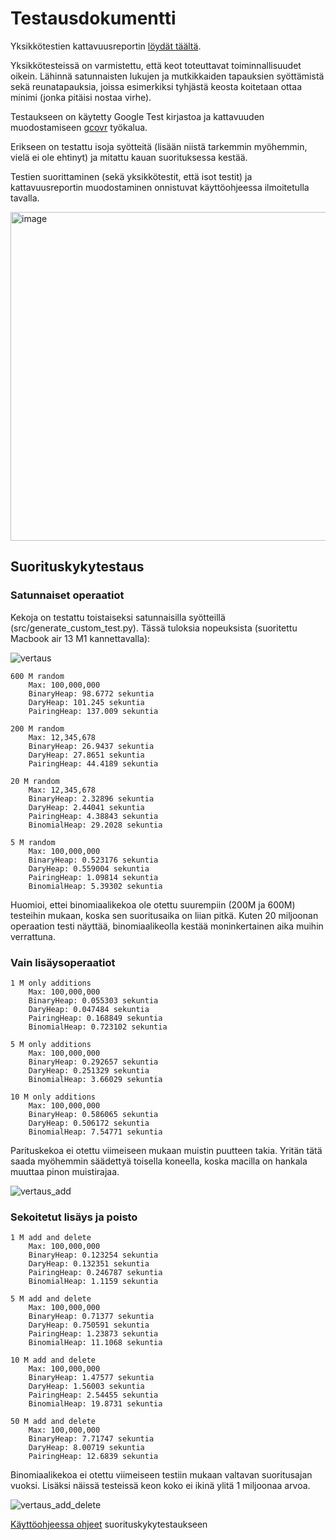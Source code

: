 # Testausdokumentti

Yksikkötestien kattavuusreportin [löydät täältä](https://app.codecov.io/gh/Yytsi/labcomp/tree/main/src).

Yksikkötesteissä on varmistettu, että keot toteuttavat toiminnallisuudet oikein.
Lähinnä satunnaisten lukujen ja mutkikkaiden tapauksien syöttämistä sekä reunatapauksia, joissa esimerkiksi
tyhjästä keosta koitetaan ottaa minimi (jonka pitäisi nostaa virhe).

Testaukseen on käytetty Google Test kirjastoa ja kattavuuden muodostamiseen [gcovr](https://gcovr.com/en/stable/) työkalua.

Erikseen on testattu isoja syötteitä (lisään niistä tarkemmin myöhemmin, vielä ei ole ehtinyt) ja mitattu kauan suorituksessa kestää.

Testien suorittaminen (sekä yksikkötestit, että isot testit) ja kattavuusreportin muodostaminen onnistuvat käyttöohjeessa ilmoitetulla tavalla.

<img width="526" alt="image" src="https://github.com/Yytsi/labcomp/assets/20990023/bf656605-de67-4118-8af1-b5f0d861110e">


## Suorituskykytestaus
### Satunnaiset operaatiot
Kekoja on testattu toistaiseksi satunnaisilla syötteillä (src/generate_custom_test.py). Tässä tuloksia nopeuksista (suoritettu Macbook air 13 M1 kannettavalla):


![vertaus](https://github.com/Yytsi/labcomp/assets/20990023/0aa9730c-1e9d-4473-9e82-3aae5cc7aaef)

    600 M random
        Max: 100,000,000
        BinaryHeap: 98.6772 sekuntia
        DaryHeap: 101.245 sekuntia
        PairingHeap: 137.009 sekuntia

    200 M random
        Max: 12,345,678
        BinaryHeap: 26.9437 sekuntia
        DaryHeap: 27.8651 sekuntia
        PairingHeap: 44.4189 sekuntia

    20 M random
        Max: 12,345,678
        BinaryHeap: 2.32896 sekuntia
        DaryHeap: 2.44041 sekuntia
        PairingHeap: 4.38843 sekuntia
        BinomialHeap: 29.2028 sekuntia

    5 M random
        Max: 100,000,000
        BinaryHeap: 0.523176 sekuntia
        DaryHeap: 0.559004 sekuntia
        PairingHeap: 1.09814 sekuntia
        BinomialHeap: 5.39302 sekuntia

Huomioi, ettei binomiaalikekoa ole otettu suurempiin (200M ja 600M) testeihin mukaan, koska sen suoritusaika on liian pitkä. Kuten 20 miljoonan operaation testi näyttää, binomiaalikeolla kestää moninkertainen aika muihin verrattuna.

### Vain lisäysoperaatiot
    
    1 M only additions
        Max: 100,000,000
        BinaryHeap: 0.055303 sekuntia
        DaryHeap: 0.047484 sekuntia
        PairingHeap: 0.168849 sekuntia
        BinomialHeap: 0.723102 sekuntia
    
    5 M only additions
        Max: 100,000,000
        BinaryHeap: 0.292657 sekuntia
        DaryHeap: 0.251329 sekuntia
        BinomialHeap: 3.66029 sekuntia
    
    10 M only additions
        Max: 100,000,000
        BinaryHeap: 0.586065 sekuntia
        DaryHeap: 0.506172 sekuntia
        BinomialHeap: 7.54771 sekuntia

Parituskekoa ei otettu viimeiseen mukaan muistin puutteen takia. Yritän tätä saada myöhemmin säädettyä toisella koneella, koska macilla on hankala muuttaa pinon muistirajaa.

![vertaus_add](https://github.com/Yytsi/labcomp/assets/20990023/3797d16f-3f29-4350-b660-a500ea2ef7d0)

### Sekoitetut lisäys ja poisto

    1 M add and delete
        Max: 100,000,000
        BinaryHeap: 0.123254 sekuntia
        DaryHeap: 0.132351 sekuntia
        PairingHeap: 0.246787 sekuntia
        BinomialHeap: 1.1159 sekuntia
    
    5 M add and delete
        Max: 100,000,000
        BinaryHeap: 0.71377 sekuntia
        DaryHeap: 0.750591 sekuntia
        PairingHeap: 1.23873 sekuntia
        BinomialHeap: 11.1068 sekuntia
    
    10 M add and delete
        Max: 100,000,000
        BinaryHeap: 1.47577 sekuntia
        DaryHeap: 1.56003 sekuntia
        PairingHeap: 2.54455 sekuntia
        BinomialHeap: 19.8731 sekuntia
    
    50 M add and delete
        Max: 100,000,000
        BinaryHeap: 7.71747 sekuntia
        DaryHeap: 8.00719 sekuntia
        PairingHeap: 12.6839 sekuntia

Binomiaalikekoa ei otettu viimeiseen testiin mukaan valtavan suoritusajan vuoksi. Lisäksi näissä testeissä keon koko ei ikinä ylitä 1 miljoonaa arvoa.

![vertaus_add_delete](https://github.com/Yytsi/labcomp/assets/20990023/362e5f59-cfb2-49df-9018-a10ce6fd1872)



[Käyttöohjeessa ohjeet](https://github.com/Yytsi/labcomp/blob/main/dokumentaatio/kaytto-ohje.md) suorituskykytestaukseen
